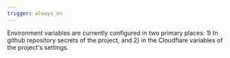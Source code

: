 ```yaml
---
trigger: always_on
---
```


Environment variables are currently configured in two primary places:  1) In github repository secrets of the project, and 2) in the Cloudflare variables of the project's settings.